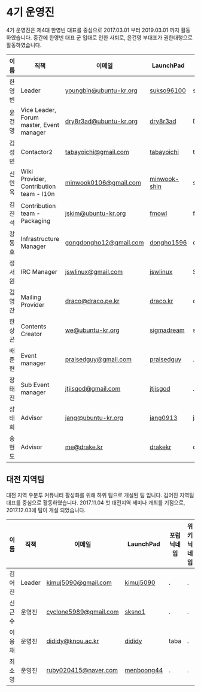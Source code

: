 # 4기 운영진

4기 운영진은 제4대 한영빈 대표를 중심으로 2017.03.01 부터 2019.03.01 까지 활동하였습니다. 중간에 한영빈 대표 군 입대로 인한 사퇴로, 윤건영 부대표가 권한대행으로 활동하였습니다.

| 이름 | 직책 | 이메일 | LaunchPad | 포럼 닉네임 | 위키 닉네임 | 비고 |
| --- | --- | --- | --- | --- | --- | --- |
| 한영빈 | Leader | youngbin@ubuntu-kr.org | [sukso96100](https://launchpad.net/~sukso96100) | sukso96100 | sukso96100 | 2018.09.15 군 입대로 인해 중간 사퇴. |
| 윤건영 | Vice Leader, Forum master, Event manager | dry8r3ad@ubuntu-kr.org | [dry8r3ad](https://launchpad.net/~dry8r3ad) | Dry8r3aD | Dry8r3aD | 2018.09.16 부터 대표 권한대행 |
| 김정민 | Contactor2 | tabayoichi@gmail.com | [tabayoichi](https://launchpad.net/~tabayoichi) | taba | X | . |
| 신민욱 | Wiki Provider, Contribution team - l10n | minwook0106@gmail.com | [minwook-shin](https://launchpad.net/~minwook-shin) | shminwook | Ghg | . |
| 김진석 | Contribution team - Packaging | jskim@ubuntu-kr.org | [fmowl](https://launchpad.net/~fmowl) | fmowl10 | fmowl | . |
| 강동호 | Infrastructure Manager | 	gongdongho12@gmail.com | [dongho1596](https://launchpad.net/~dongho1596) | dongho1596 | Dongho1596 | 2018.03.31 임명 |
| 정서원 | IRC Manager | jswlinux@gmail.com | [jswlinux](https://launchpad.net/~jswlinux) | Seony | Seony | . |
| 김영찬 | Mailing Provider | draco@draco.pe.kr | [draco.kr](https://launchpad.net/~draco.kr) | draco | X | . |
| 한상곤 | Contents Creator | we@ubuntu-kr.org | [sigmadream](https://launchpad.net/~sigmadream) | sigmadream | Sigmadream | . |	
| 배준현 | Event manager | praisedguy@gmail.com | [praisedguy](https://launchpad.net/~praisedguy) | . | . | 2018.05.15 임명 |
| 장태진 | Sub Event manager | jtjisgod@gmail.com | [jtjisgod](https://launchpad.net/~jtjisgod)| . | . | . |	 
| 장태희 | Advisor | jang@ubuntu-kr.org | [jang0913](https://launchpad.net/~jang0913) | janghe11 | janghe11 | . |
| 송현도 | Advisor | me@drake.kr | [drakekr](https://launchpad.net/~drakekr) | drake_kr | Wiki | . |

## 대전 지역팀
대전 지역 우분투 커뮤니티 활성화를 위해 하위 팀으로 개설된 팀 입니다. 김어진 지역팀 대표를 중심으로 활동하였습니다.
2017.11.04 첫 대전지역 세미나 개최를 기점으로, 2017.12.03에 팀이 개설 되었습니다.

| 이름 | 직책 | 이메일 | LaunchPad | 포럼 닉네임 | 위키 닉네임 | 비고 |
| --- | --- | --- | --- | --- | --- | --- |
| 김어진 | Leader | kimuj5090@gmail.com | [kimuj5090](https://launchpad.net/~kimuj5090) | . | . | . |
| 신근수 | 운영진 | cyclone5989@gmail.com | [sksno1](https://launchpad.net/~sksno1) | . | . | . |
| 이용재 | 운영진 | dididy@knou.ac.kr| [dididy](https://launchpad.net/~dididy) | taba | . | . |
| 최소영 | 운영진 | ruby020415@naver.com| [menboong44](https://launchpad.net/~menboong44) | . | . |
